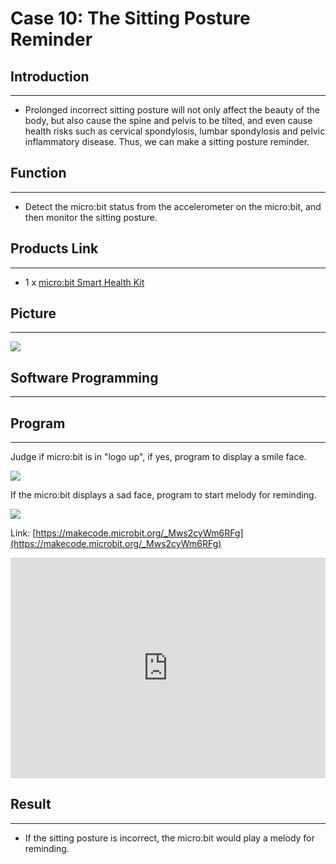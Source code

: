 # Case 10: The Sitting Posture Reminder 


##  Introduction
---

- Prolonged incorrect sitting posture will not only affect the beauty of the body, but also cause the spine and pelvis to be tilted, and even cause health risks such as cervical spondylosis, lumbar spondylosis and pelvic inflammatory disease. Thus, we can make a sitting posture reminder. 

## Function
---

- Detect the micro:bit status from the accelerometer on the micro:bit, and then monitor the sitting posture. 

## Products Link
---
- 1 x [micro:bit Smart Health Kit](https://www.elecfreaks.com/micro-bit-smart-health-kit-without-micro-bit-board.html)

## Picture
---
![](./images/microbit-Smart-Health-Kit-case-01-02.png)


## Software Programming 
---


## Program 
---
Judge if micro:bit is in "logo up", if yes, program to display a smile face. 

![](./images/microbit-Smart-Health-Kit-case-10-07.png)

If the micro:bit displays a sad face, program to start melody for reminding. 

![](./images/microbit-Smart-Health-Kit-case-10-08.png)


Link: [https://makecode.microbit.org/_Mws2cyWm6RFg](https://makecode.microbit.org/_Mws2cyWm6RFg)

<div style="position:relative;height:0;padding-bottom:70%;overflow:hidden;">
<iframe style="position:absolute;top:0;left:0;width:100%;height:100%;" src="https://makecode.microbit.org/#pub:https://makecode.microbit.org/_Mws2cyWm6RFg" frameborder="0" sandbox="allow-popups allow-forms allow-scripts allow-same-origin">
</iframe>
</div>  


## Result
---
- If the sitting posture is incorrect, the micro:bit would play a melody for reminding.

